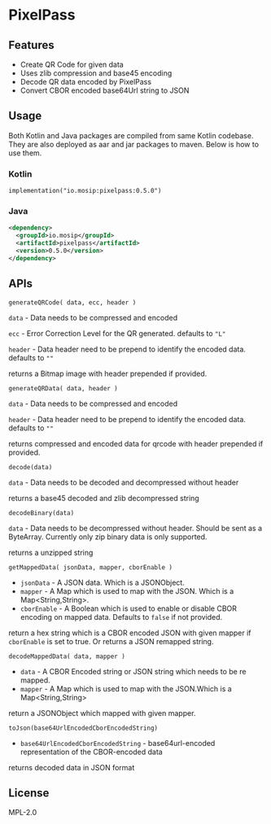 # PixelPass

## Features

- Create QR Code for given data
- Uses zlib compression and base45 encoding
- Decode QR data encoded by PixelPass
- Convert CBOR encoded base64Url string to JSON

## Usage

Both Kotlin and Java packages are compiled from same Kotlin codebase. They are also deployed as aar and jar packages to maven. Below is how to use them.

### Kotlin

`implementation("io.mosip:pixelpass:0.5.0")`

### Java

```xml
<dependency>
  <groupId>io.mosip</groupId>
  <artifactId>pixelpass</artifactId>
  <version>0.5.0</version>
</dependency>
```


## APIs

`generateQRCode( data, ecc, header )`

`data` - Data needs to be compressed and encoded

`ecc` - Error Correction Level for the QR generated. defaults to `"L"`

`header` - Data header need to be prepend to identify the encoded data. defaults to `""`

returns a Bitmap image with header prepended if provided.

`generateQRData( data, header )`

`data` - Data needs to be compressed and encoded

`header` - Data header need to be prepend to identify the encoded data. defaults to `""`

returns compressed and encoded data for qrcode with header prepended if provided.

`decode(data)`

`data` - Data needs to be decoded and decompressed without header

returns a base45 decoded and zlib decompressed string

`decodeBinary(data)`

`data` - Data needs to be decompressed without header. Should be sent as a ByteArray. Currently only zip binary data is only supported.

returns a unzipped string


`getMappedData( jsonData, mapper, cborEnable )`

- `jsonData` - A JSON data. Which is a JSONObject.
- `mapper` - A Map which is used to map with the JSON. Which is a Map<String,String>.
- `cborEnable` - A Boolean which is used to enable or disable CBOR encoding on mapped data. Defaults to `false` if not provided.

return a hex string which is a CBOR encoded JSON with given mapper if `cborEnable` is set to true. Or returns a JSON remapped string.

`decodeMappedData( data, mapper )`

- `data` - A CBOR Encoded string or JSON string which needs to be re mapped.
- `mapper` - A Map which is used to map with the JSON.Which is a Map<String,String>

return a JSONObject which mapped with given mapper.

`toJson(base64UrlEncodedCborEncodedString)`

- `base64UrlEncodedCborEncodedString` - base64url-encoded representation of the CBOR-encoded data

returns decoded data in JSON format

## License
MPL-2.0